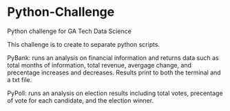 # Python-Challenge
Python challenge for GA Tech Data Science


This challenge is to create to separate python scripts.

PyBank: runs an analysis on financial information and returns data such as total months of information, total revenue, avergage change, and precentage increases and decreases. Results print to both the terminal and a txt file.

PyPoll: runs an analysis on election results including total votes, precentage of vote for each candidate, and the election winner.
